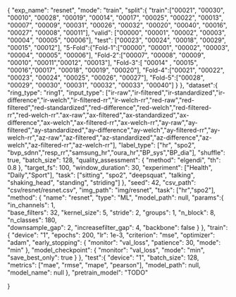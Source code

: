 {
    "exp_name": "resnet",
    "mode": "train",
    "split":{
        "train":["00021", "00030", "00010", "00028", "00019", "00014", "00017", "00025", "00022", "00013", "00007", "00009", "00031", "00026", "00032", "00020", "00040", "00016", "00027", "00008", "00011"],
        "valid": ["00000", "00001", "00002", "00003", "00004", "00005", "00006"],
        "test": ["00023", "00024", "00018", "00029", "00015", "00012"],
        "5-Fold":{"Fold-1":["00000", "00001", "00002", "00003", "00004", "00005", "00006"],
                  "Fold-2":["00007", "00008", "00009", "00010", "00011","00012", "00013"],
                  "Fold-3":[ "00014" , "00015", "00016","00017", "00018", "00019", "00020"],
                  "Fold-4":["00021", "00022", "00023", "00024", "00025", "00026", "00027"],
                  "Fold-5":["00028", "00029", "00030", "00031", "00032", "00033", "00040"]
    }
    },
    "dataset":{
        "ring_type": "ring1",
        "input_type": ["ir-raw","ir-filtered","ir-standardized","ir-difference","ir-welch","ir-filtered-rr","ir-welch-rr","red-raw","red-filtered","red-standardized","red-difference","red-welch","red-filtered-rr","red-welch-rr"."ax-raw","ax-filtered","ax-standardized","ax-difference","ax-welch","ax-filtered-rr","ax-welch-rr","ay-raw","ay-filtered","ay-standardized","ay-difference","ay-welch","ay-filtered-rr","ay-welch-rr","az-raw","az-filtered","az-standardized","az-difference","az-welch","az-filtered-rr","az-welch-rr"],
        "label_type": ["hr", "spo2", "bvp_sdnn","resp_rr","samsung_hr","oura_hr","BP_sys","BP_dia"],
        "shuffle": true,
        "batch_size": 128,
        "quality_assessment": {
            "method": "elgendi",
            "th": 0.8
        },
        "target_fs": 100,
        "window_duration": 30,
        "experiment": ["Health", "Daily","Sport"],
        "task": ["sitting", "spo2", "deepsquat", "talking", "shaking_head", "standing", "striding"]
    },
    "seed": 42,
    "csv_path": "csv/resnet/resnet.csv",
    "img_path": "img/resnet",
    "task": ["hr","spo2"],
    "method": {
        "name": "resnet",
        "type": "ML", 
        "model_path": null,
        "params":{
            "in_channels": 1,  
            "base_filters": 32,
            "kernel_size": 5,
            "stride": 2,
            "groups": 1,
            "n_block": 8,
            "n_classes": 180,  
            "downsample_gap": 2,
            "increasefilter_gap": 4,
            "backbone": false
        }
    },
    "train":{
        "device": "1",
        "epochs": 200,
        "lr": 1e-3,
        "criterion": "mse",
        "optimizer": "adam",
        "early_stopping": {
            "monitor": "val_loss",
            "patience": 30,
            "mode": "min"
        },
        "model_checkpoint": {
            "monitor": "val_loss",
            "mode": "min",
            "save_best_only": true
        }
    },
    "test":{
        "device": "1",
        "batch_size": 128,
        "metrics": ["mae", "rmse", "mape", "pearson"],
        "model_path": null,
        "model_name": null
    },
    "pretrain_model": "TODO"

}